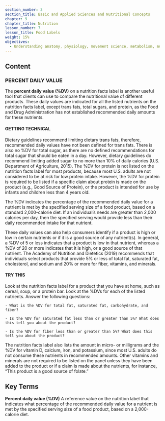 ```yaml
---
section_number: 3
section_title: Basic and Applied Sciences and Nutritional Concepts
chapter: 9
chapter_title: Nutrition
lesson_number: 7
lesson_title: Food Labels
weight: 15%
objectives:
  - Understanding anatomy, physiology, movement science, metabolism, nutrition, and supplementation.
---
```


## Content
### PERCENT DAILY VALUE

The **percent daily value (%DV)** on a nutrition facts label is another useful tool that clients can use to compare the nutritional value of different products. These daily values are indicated for all the listed nutrients on the nutrition facts label, except trans fats, total sugars, and protein, as the Food and Drug Administration has not established recommended daily amounts for these nutrients.

#### GETTING TECHNICAL

Dietary guidelines recommend limiting dietary trans fats, therefore, recommended daily values have not been defined for trans fats. There is also no %DV for total sugar, as there are no defined recommendations for total sugar that should be eaten in a day. However, dietary guidelines do recommend limiting added sugar to no more than 10% of daily calories (U.S. Department of Agriculture, 2015). The %DV for protein is not listed on the nutrition facts label for most products, because most U.S. adults are not considered to be at risk for low protein intake. However, the %DV for protein is required to be listed if a specific claim about protein is made on the product (e.g., Good Source of Protein), or the product is intended for use by infants and children less than 4 years old.

The %DV indicates the percentage of the recommended daily value for a nutrient is met by the specified serving size of a food product, based on a standard 2,000-calorie diet. If an individual’s needs are greater than 2,000 calories per day, then the specified serving would provide less than their daily recommended intake for that nutrient.

These daily values can also help consumers identify if a product is high or low in certain nutrients or if it is a good source of any nutrient(s). In general, a %DV of 5 or less indicates that a product is low in that nutrient, whereas a %DV of 20 or more indicates that it is high, or a good source of that nutrient. The Academy of Nutrition and Dietetics (2019) recommends that individuals select products that provide 5% or less of total fat, saturated fat, cholesterol, and sodium and 20% or more for fiber, vitamins, and minerals.

#### TRY THIS

Look at the nutrition facts label for a product that you have at home, such as cereal, soup, or a protein bar. Look at the %DVs for each of the listed nutrients. Answer the following questions:

	- What is the %DV for total fat, saturated fat, carbohydrate, and fiber?

	- Is the %DV for saturated fat less than or greater than 5%? What does this tell you about the product?

	- Is the %DV for fiber less than or greater than 5%? What does this tell you about the product?

The nutrition facts label also lists the amount in micro- or milligrams and the %DV for vitamin D, calcium, iron, and potassium, since most U.S. adults do not consume these nutrients in recommended amounts. Other vitamins and minerals are not required to be listed on the panel unless they have been added to the product or if a claim is made about the nutrients, for instance, “This product is a good source of folate.”

## Key Terms

**Percent daily value (%DV)**
A reference value on the nutrition label that indicates what percentage of the recommended daily value for a nutrient is met by the specified serving size of a food product, based on a 2,000-calorie diet.